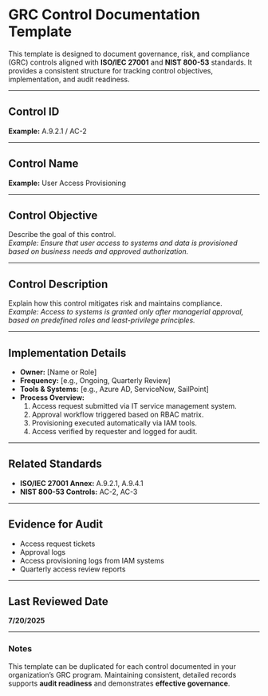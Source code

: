 # GRC Control Documentation Template

This template is designed to document governance, risk, and compliance (GRC) controls aligned with **ISO/IEC 27001** and **NIST 800-53** standards. It provides a consistent structure for tracking control objectives, implementation, and audit readiness.

---

## Control ID
**Example:** A.9.2.1 / AC-2

---

## Control Name
**Example:** User Access Provisioning

---

## Control Objective
Describe the goal of this control.  
*Example: Ensure that user access to systems and data is provisioned based on business needs and approved authorization.*

---
## Control Description
Explain how this control mitigates risk and maintains compliance.  
*Example: Access to systems is granted only after managerial approval, based on predefined roles and least-privilege principles.*

---
## Implementation Details
- **Owner:** [Name or Role]
- **Frequency:** [e.g., Ongoing, Quarterly Review]
- **Tools & Systems:** [e.g., Azure AD, ServiceNow, SailPoint]
- **Process Overview:**  
  1. Access request submitted via IT service management system.
  2. Approval workflow triggered based on RBAC matrix.
  3. Provisioning executed automatically via IAM tools.
  4. Access verified by requester and logged for audit.

---
## Related Standards
- **ISO/IEC 27001 Annex:** A.9.2.1, A.9.4.1
- **NIST 800-53 Controls:** AC-2, AC-3

---
## Evidence for Audit
- Access request tickets
- Approval logs
- Access provisioning logs from IAM systems
- Quarterly access review reports

---
## Last Reviewed Date
**7/20/2025**

---

### Notes
This template can be duplicated for each control documented in your organization’s GRC program. Maintaining consistent, detailed records supports **audit readiness** and demonstrates **effective governance**.